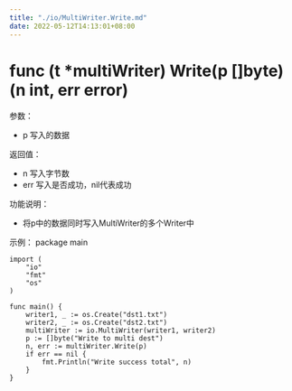 ```yaml
---
title: "./io/MultiWriter.Write.md"
date: 2022-05-12T14:13:01+08:00
---
```

# func (t *multiWriter) Write(p []byte) (n int, err error)

参数：
- p 写入的数据

返回值：
- n 写入字节数
- err 写入是否成功，nil代表成功

功能说明：
- 将p中的数据同时写入MultiWriter的多个Writer中

示例：
  package main
	
	import (
		"io"
		"fmt"
		"os"
	)
	
	func main() {
		writer1, _ := os.Create("dst1.txt")
		writer2, _ := os.Create("dst2.txt")
		multiWriter := io.MultiWriter(writer1, writer2)
		p := []byte("Write to multi dest")
		n, err := multiWriter.Write(p)
		if err == nil {
			fmt.Println("Write success total", n)
		}
	}
